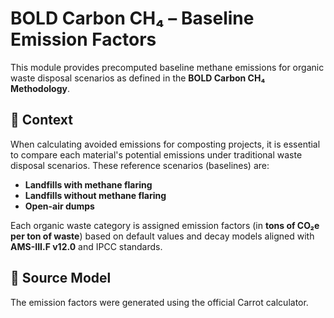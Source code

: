 # BOLD Carbon CH₄ – Baseline Emission Factors

This module provides precomputed baseline methane emissions for organic waste disposal scenarios as defined in the **BOLD Carbon CH₄ Methodology**.

## 📘 Context

When calculating avoided emissions for composting projects, it is essential to compare each material's potential emissions under traditional waste disposal scenarios. These reference scenarios (baselines) are:

- **Landfills with methane flaring**
- **Landfills without methane flaring**
- **Open-air dumps**

Each organic waste category is assigned emission factors (in **tons of CO₂e per ton of waste**) based on default values and decay models aligned with **AMS-III.F v12.0** and IPCC standards.

## 🧪 Source Model

The emission factors were generated using the official Carrot calculator.
